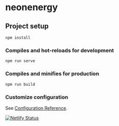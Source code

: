 # neonenergy

## Project setup
```
npm install
```

### Compiles and hot-reloads for development
```
npm run serve
```

### Compiles and minifies for production
```
npm run build
```

### Customize configuration
See [Configuration Reference](https://cli.vuejs.org/config/).

[![Netlify Status](https://api.netlify.com/api/v1/badges/1df3349f-68bc-4085-801d-63341c99dd37/deploy-status)](https://app.netlify.com/sites/neonenergy/deploys)

